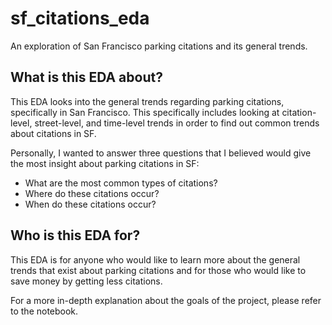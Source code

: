 # sf_citations_eda
 An exploration of San Francisco parking citations and its general trends.
 
## What is this EDA about?
 This EDA looks into the general trends regarding parking citations, specifically in San Francisco. This specifically includes looking at citation-level, street-level, and time-level trends in order to find out common trends about citations in SF.
 
 Personally, I wanted to answer three questions that I believed would give the most insight about parking citations in SF:
  - What are the most common types of citations?
  - Where do these citations occur?
  - When do these citations occur?
 
 ## Who is this EDA for?
  This EDA is for anyone who would like to learn more about the general trends that exist about parking citations and for those who would like to save money by getting less citations.

For a more in-depth explanation about the goals of the project, please refer to the notebook.
